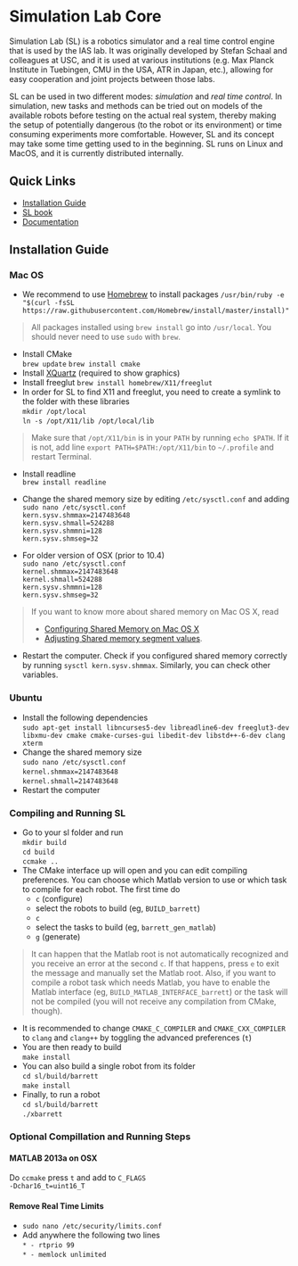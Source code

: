 Simulation Lab Core
===================

Simulation Lab (SL) is a robotics simulator and a real time control engine
that is used by the IAS lab. It was originally developed by Stefan Schaal 
and colleagues at USC, and it is used at various institutions
(e.g. Max Planck Institute in Tuebingen, CMU in the USA, ATR in Japan, etc.),
allowing for easy cooperation and joint projects between those labs.

SL can be used in two different modes: *simulation* and *real time control*.
In simulation, new tasks and methods can be tried out on models of the 
available robots before testing on the actual real system, thereby making 
the setup of potentially dangerous (to the robot or its environment) or 
time consuming experiments more comfortable. However, SL and its concept 
may take some time getting used to in the beginning.
SL runs on Linux and MacOS, and it is currently distributed internally.


Quick Links
-----------

* [Installation Guide](#installation-guide)
* [SL book](http://www-clmc.usc.edu/publications/S/schaal-TRSL.pdf)
* [Documentation](docs/Readme.md)


Installation Guide
------------------

### Mac OS

* We recommend to use [Homebrew](http://brew.sh/) to install packages
  `/usr/bin/ruby -e "$(curl -fsSL https://raw.githubusercontent.com/Homebrew/install/master/install)"`

> All packages installed using `brew install` go into `/usr/local`. 
You should never need to use `sudo` with `brew`.

* Install CMake  
  `brew update`
  `brew install cmake`
* Install [XQuartz](http://www.xquartz.org/) (required to show graphics)
* Install freeglut
  `brew install homebrew/X11/freeglut`
* In order for SL to find X11 and freeglut, you need to create a symlink 
to the folder with these libraries  
  `mkdir /opt/local`  
  `ln -s /opt/X11/lib /opt/local/lib`

> Make sure that `/opt/X11/bin` is in your `PATH` by running `echo $PATH`.
If it is not, add line `export PATH=$PATH:/opt/X11/bin` to `~/.profile`
and restart Terminal.

* Install readline  
  `brew install readline`
* Change the shared memory size by editing `/etc/sysctl.conf` and adding  
  `sudo nano /etc/sysctl.conf`  
  `kern.sysv.shmmax=2147483648`  
  `kern.sysv.shmall=524288`  
  `kern.sysv.shmmni=128`  
  `kern.sysv.shmseg=32`  

* For older version of OSX (prior to 10.4)  
  `sudo nano /etc/sysctl.conf`  
  `kernel.shmmax=2147483648`  
  `kernel.shmall=524288`  
  `kern.sysv.shmmni=128`  
  `kern.sysv.shmseg=32`  

> If you want to know more about shared memory on Mac OS X, read 
> * [Configuring Shared Memory on Mac OS X](http://www.spy-hill.com/~myers/help/apple/SharedMemory.html) 
> * [Adjusting Shared memory segment values](https://support.apple.com/en-us/HT4022).

* Restart the computer. Check if you configured shared memory correctly
by running `sysctl kern.sysv.shmmax`. Similarly, you can check other variables.


### Ubuntu

* Install the following dependencies  
  `sudo apt-get install libncurses5-dev libreadline6-dev freeglut3-dev libxmu-dev cmake cmake-curses-gui libedit-dev libstd++-6-dev clang xterm`
* Change the shared memory size  
  `sudo nano /etc/sysctl.conf`  
  `kernel.shmmax=2147483648`  
  `kernel.shmall=2147483648`  
* Restart the computer


### Compiling and Running SL

* Go to your sl folder and run  
  `mkdir build`  
  `cd build`  
  `ccmake ..`  
* The CMake interface up will open and you can edit compiling preferences.
  You can choose which Matlab version to use or which task to compile for 
  each robot. The first time do  
  * `c` (configure)  
  * select the robots to build (eg, `BUILD_barrett`)  
  * `c`  
  * select the tasks to build (eg, `barrett_gen_matlab`)  
  * `g` (generate)  

> It can happen that the Matlab root is not automatically recognized and
> you receive an error at the second `c`. If that happens, press `e` to exit 
> the message and manually set the Matlab root. Also, if you want to compile 
> a robot task which needs Matlab, you have to enable the Matlab interface 
> (eg, `BUILD_MATLAB_INTERFACE_barrett`) or the task will not be compiled 
> (you will not receive any compilation from CMake, though).

* It is recommended to change `CMAKE_C_COMPILER` and `CMAKE_CXX_COMPILER` 
  to `clang` and `clang++` by toggling the advanced preferences (`t`)
* You are then ready to build  
  `make install`
* You can also build a single robot from its folder  
  `cd sl/build/barrett`  
  `make install`  
* Finally, to run a robot  
  `cd sl/build/barrett`  
  `./xbarrett`


### Optional Compillation and Running Steps

#### MATLAB 2013a on OSX

Do `ccmake` press `t` and add to `C_FLAGS`  
  `-Dchar16_t=uint16_T`

#### Remove Real Time Limits

* `sudo nano /etc/security/limits.conf`
* Add anywhere the following two lines  
  `* - rtprio 99`  
  `* - memlock unlimited`
